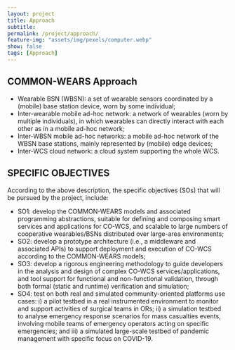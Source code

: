 ```yaml
---
layout: project
title: Approach
subtitle:   
permalink: /project/approach/
feature-img: "assets/img/pexels/computer.webp"
show: false
tags: [Approach]
---
```

## COMMON-WEARS Approach  
  - Wearable BSN (WBSN): a set of wearable sensors coordinated by a (mobile) base station device, worn by some individual;  
  - Inter-wearable mobile ad-hoc network: a network of wearables (worn by multiple individuals), in which wearables can directly interact with each other as in a mobile ad-hoc network;  
  - Inter-WBSN mobile ad-hoc networks: a mobile ad-hoc network of the WBSN base stations, mainly represented by (mobile) edge devices;  
  - Inter-WCS cloud network: a cloud system supporting the whole WCS.  

## SPECIFIC OBJECTIVES  
According to the above description, the specific objectives (SOs) that will be pursued by the project, include:  

  - SO1: develop the COMMON-WEARS models and associated programming abstractions, suitable for defining and composing smart services and applications for CO-WCS, and scalable to large numbers of cooperative wearables/BSNs distributed over large-area environments;
  - SO2: develop a prototype architecture (i.e., a middleware and associated APIs) to support deployment and execution of CO-WCS according to the COMMON-WEARS models;     
  - SO3: develop a rigorous engineering methodology to guide developers in the analysis and design of complex CO-WCS services/applications, and tool support for functional and non-functional validation, through both formal (static and runtime) verification and simulation;  
  - SO4: test on both real and simulated community-oriented platforms use cases: i) a pilot testbed in a real instrumented environment to monitor and support activities of surgical teams in ORs; ii) a simulation testbed to analyse emergency response scenarios for mass casualties events, involving mobile teams of emergency operators acting on specific emergencies; and iii) a simulated large-scale testbed of pandemic management with specific focus on COVID-19.  
